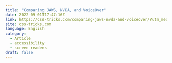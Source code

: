 ```yaml
---
title: "Comparing JAWS, NVDA, and VoiceOver"
date: 2022-09-01T17:47:16Z
link: https://css-tricks.com/comparing-jaws-nvda-and-voiceover/?utm_medium=RSS&utm_source=news.12bit.vn
site: css-tricks.com
language: English
category:
  - Article
  - accessibility
  - screen readers
draft: false
---
```

